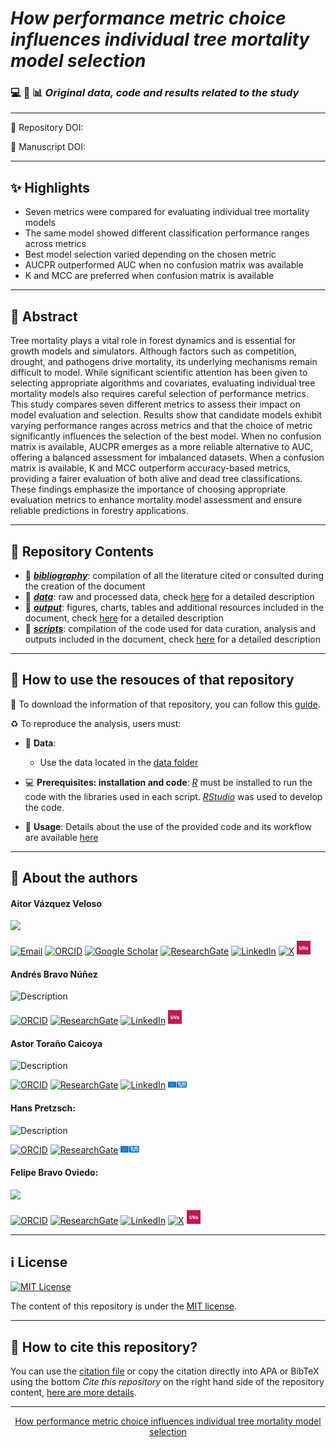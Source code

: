 # ***How performance metric choice influences individual tree mortality model selection***

### :computer: :floppy_disk: :bar_chart: *Original data, code and results related to the study*

---
<!--
:bulb: Have a look at the original poster  [here](http://dx.doi.org/10.13140/RG.2.2.27865.94564). -->
<!--
:bookmark: Poster DOI:  http://dx.doi.org/10.13140/RG.2.2.27865.94564 -->

:open_file_folder: Repository DOI: 
<!-- [![DOI](https://zenodo.org/badge/DOI/10.5281/zenodo.15058864.svg)](https://doi.org/10.5281/zenodo.15058864) -->



📜 Manuscript DOI: <!-- https://doi.org/10.1016/j.ecolmodel.2024.110912 -->

---

## :sparkles: Highlights 

- Seven metrics were compared for evaluating individual tree mortality models 
- The same model showed different classification performance ranges across metrics 
- Best model selection varied depending on the chosen metric 
- AUCPR outperformed AUC when no confusion matrix was available 
- K and MCC are preferred when confusion matrix is available 

---

## :book: Abstract

Tree mortality plays a vital role in forest dynamics and is essential for growth models and simulators. Although factors such as competition, drought, and pathogens drive mortality, its underlying mechanisms remain difficult to model. While significant scientific attention has been given to selecting appropriate algorithms and covariates, evaluating individual tree mortality models also requires careful selection of performance metrics. This study compares seven different metrics to assess their impact on model evaluation and selection. Results show that candidate models exhibit varying performance ranges across metrics and that the choice of metric significantly influences the selection of the best model. When no confusion matrix is available, AUCPR emerges as a more reliable alternative to AUC, offering a balanced assessment for imbalanced datasets. When a confusion matrix is available, K and MCC outperform accuracy-based metrics, providing a fairer evaluation of both alive and dead tree classifications. These findings emphasize the importance of choosing appropriate evaluation metrics to enhance mortality model assessment and ensure reliable predictions in forestry applications. 

---
<!--
## :dart: Graphical abstract

![ga](./output/graphical_abstract.jpg)

--->

## :file_folder: Repository Contents

- :open_file_folder: [***bibliography***](./bibliography/): compilation of all the literature cited or consulted during the creation of the document
- :open_file_folder: [***data***](./data/): raw and processed data, check [here](./data/README.md) for a detailed description
- :open_file_folder: [***output***](./output/): figures, charts, tables and additional resources included in the document, check [here](./output/README.md) for a detailed description
- :open_file_folder: [***scripts***](./scripts/): compilation of the code used for data curation, analysis and outputs included in the document, check [here](./scripts/README.md) for a detailed description
  
---

## :thinking: How to use the resouces of that repository

:dizzy: To download the information of that repository, you can follow this [guide](https://docs.github.com/en/repositories/working-with-files/using-files/downloading-source-code-archives).

:recycle: To reproduce the analysis, users must:

- :floppy_disk: **Data**: 
  
    - Use the data located in the [data folder](./data/)

- :computer: **Prerequisites: installation and code**: *[R](https://cran.r-project.org/bin/windows/base/)* must be installed to run the code with the libraries used in each script. *[RStudio](https://posit.co/download/rstudio-desktop/)* was used to develop the code.

- :scroll: **Usage**: Details about the use of the provided code and its workflow are available [here](./data/README.md)

---

## 🔗 About the authors


#### Aitor Vázquez Veloso

[![](https://github.com/aitorvv.png?size=50)](https://github.com/aitorvv) 

[![Email](https://img.shields.io/badge/Email-D14836?logo=gmail&logoColor=white)](mailto:aitor.vazquez.veloso@uva.es)
[![ORCID](https://img.shields.io/badge/ORCID-green?logo=orcid)](https://orcid.org/0000-0003-0227-506X)
[![Google Scholar](https://img.shields.io/badge/Google%20Scholar-4285F4?logo=google-scholar&logoColor=white)](https://scholar.google.com/citations?user=XNMn1cUAAAAJ&hl=es&oi=ao)
[![ResearchGate](https://img.shields.io/badge/ResearchGate-00CCBB?logo=researchgate&logoColor=white)](https://www.researchgate.net/profile/Aitor_Vazquez_Veloso)
[![LinkedIn](https://img.shields.io/badge/LinkedIn-blue?logo=linkedin)](https://linkedin.com/in/aitorvazquezveloso/)
[![X](https://img.shields.io/badge/X-1DA1F2?logo=x&logoColor=white)](https://twitter.com/aitorvv)
[<img src="https://raw.githubusercontent.com/aitorvv/aitorvv/main/logos/uva.jpg" alt="UVa" width="22">](https://portaldelaciencia.uva.es/investigadores/178830/detalle)

#### Andrés Bravo Núñez

<img src="https://avatars.githubusercontent.com/u/58822478?v=4" alt="Description" width="50"> 

[![ORCID](https://img.shields.io/badge/ORCID-green?logo=orcid)](https://orcid.org/0009-0003-6650-3487) 
[![ResearchGate](https://img.shields.io/badge/ResearchGate-00CCBB?logo=researchgate&logoColor=white)](https://www.researchgate.net/profile/Andres-Bravo-Nunez) 
[![LinkedIn](https://img.shields.io/badge/LinkedIn-blue?logo=linkedin)](https://www.linkedin.com/in/andbrav) 
[<img src="https://raw.githubusercontent.com/aitorvv/aitorvv/main/logos/uva.jpg" alt="UVa" width="22">](https://portaldelaciencia.uva.es/investigadores/874028/detalle)

#### Astor Toraño Caicoya

<img src="https://www.lss.ls.tum.de/fileadmin/_processed_/f/0/csm_Picture20_57f925f9ae.webp" alt="Description" width="50"> 

[![ORCID](https://img.shields.io/badge/ORCID-green?logo=orcid)](https://orcid.org/0000-0002-9658-8990) 
[![ResearchGate](https://img.shields.io/badge/ResearchGate-00CCBB?logo=researchgate&logoColor=white)](https://www.researchgate.net/profile/Astor-Torano-Caicoya) 
[![LinkedIn](https://img.shields.io/badge/LinkedIn-blue?logo=linkedin)](https://www.linkedin.com/in/toranoac) 
[<img src="https://raw.githubusercontent.com/aitorvv/aitorvv/main/logos/tum.png" alt="Description" width="30">](https://www.waldwachstum.wzw.tum.de/en/staff/astor-torano-caicoya/)

#### Hans Pretzsch:

<img src="https://www.professoren.tum.de/fileadmin/w00bgr/www/pics/PretzschHans.jpg" alt="Description" width="50"> 

[![ORCID](https://img.shields.io/badge/ORCID-green?logo=orcid)](https://orcid.org/0000-0002-4958-1868) 
[![ResearchGate](https://img.shields.io/badge/ResearchGate-00CCBB?logo=researchgate&logoColor=white)](https://www.researchgate.net/scientific-contributions/Hans-Pretzsch-38528857) 
[<img src="https://raw.githubusercontent.com/aitorvv/aitorvv/main/logos/tum.png" alt="Description" width="30">](https://www.waldwachstum.wzw.tum.de/en/staff/hans-pretzsch/)

#### Felipe Bravo Oviedo:

[![](https://github.com/Felipe-Bravo.png?size=50)](https://github.com/Felipe-Bravo) 

[![ORCID](https://img.shields.io/badge/ORCID-green?logo=orcid)](https://orcid.org/0000-0001-7348-6695) 
[![ResearchGate](https://img.shields.io/badge/ResearchGate-00CCBB?logo=researchgate&logoColor=white)](https://www.researchgate.net/profile/Felipe-Bravo-11) 
[![LinkedIn](https://img.shields.io/badge/LinkedIn-blue?logo=linkedin)](https://www.linkedin.com/in/felipebravooviedo) 
[![X](https://img.shields.io/badge/X-1DA1F2?logo=x&logoColor=white)](https://twitter.com/fbravo_SFM) 
[<img src="https://raw.githubusercontent.com/aitorvv/aitorvv/main/logos/uva.jpg" alt="UVa" width="22">](https://portaldelaciencia.uva.es/investigadores/181874/detalle)


---

## ℹ License 

[![MIT License](https://img.shields.io/badge/license-MIT-red.svg)](./LICENSE)

The content of this repository is under the [MIT license](./LICENSE).


---

## :pencil: How to cite this repository?

You can use the [citation file](CITATION.cff) or copy the citation directly into APA or BibTeX using the bottom *Cite this repository* on the right hand side of the repository content, [here are more details](https://docs.github.com/es/repositories/managing-your-repositorys-settings-and-features/customizing-your-repository/about-citation-files).

---
<div style="text-align: center;">

[How performance metric choice influences individual tree mortality model selection](https://github.com/aitorvv/metrics_for_individual_tree_mortality_models) 

</div>
